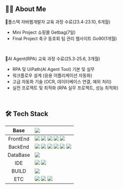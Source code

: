## 👩‍💻 About Me
📝풀스택 자바웹개발자 교육 과정 수료(23.4-23.10, 6개월)
 - Mini Project 쇼핑몰 Getbag(7일)
 - Final Project 축구 동호회 팀 관리 웹사이트 Go90(1개월)

<br>

📝AI Agent(RPA) 교육 과정 수료(25.3-25.6, 3개월)
- RPA 및 UiPath(AI Agent Tool) 기본 및 실무
- 워크플로우 설계 (응용 어플리케이션 자동화)
- 고급 자동화 기술 (OCR, 데이터베이스 연결, 예외 처리)
- 실전 프로젝트 및 최적화 (RPA 실무 프로젝트, 성능 최적화)

<br>

## 🛠️ Tech Stack
|   Base   | <img src="https://img.shields.io/badge/-Java-B22222?style=flat-square&logo=&logoColor=white">  |
|:--------:|:---|
| FrontEnd | <img src="https://img.shields.io/badge/HTML5-E34F26?style=flat-square&logo=html5&logoColor=white"> <img src="https://img.shields.io/badge/CSS3-1572B6?style=flat-square&logo=css3&logoColor=white"> <img src="https://img.shields.io/badge/JavaScript-F7DF1E?style=flat-square&logo=JavaScript&logoColor=white"> <img src="https://img.shields.io/badge/React-61DAFB?style=flat-square&logo=React&logoColor=white"> <img src="https://img.shields.io/badge/Thymeleaf-005F0F?style=flat-square&logo=Thymeleaf&logoColor=white">|
|  BackEnd | <img src="https://img.shields.io/badge/Spring-6DB33F?style=flat-square&logo=Spring&logoColor=white"> <img src="https://img.shields.io/badge/SpringBoot-6DB33F?style=flat-square&logo=SpringBoot&logoColor=white"> <img src="https://img.shields.io/badge/Node.js-339933?style=flat-square&logo=Node.js&logoColor=white"> <img src="https://img.shields.io/badge/-JSP-FFC0CB?style=flat-square&logo=&logoColor=white"> <img src="https://img.shields.io/badge/ApacheTomcat-F8DC75?style=flat-square&logo=ApacheTomcat&logoColor=white"> <img src="https://img.shields.io/badge/Mybatis-FFA07A?style=flat-square&logo=Fluentd&logoColor=white">  |
| DataBase | <img src="https://img.shields.io/badge/Oracle-F80000?style=flat-square&logo=Oracle&logoColor=white">  |
|    IDE   | <img src="https://img.shields.io/badge/Eclipse-2C2255?style=flat-square&logo=Eclipse&logoColor=white"> <img src="https://img.shields.io/badge/VSCode-007ACC?style=flat-square&logo=VisualStudioCode&logoColor=white">  |
|    BUILD   | <img src="https://img.shields.io/badge/Gradle-02303A?style=flat-square&logo=Gradle&logoColor=white">  |
|    ETC   | <img src="https://img.shields.io/badge/AWS-232F3E?style=flat-square&logo=Amazon AWS&logoColor=white"> <img src="https://img.shields.io/badge/Git-F05032?style=flat-square&logo=Git&logoColor=white"> <img src="https://img.shields.io/badge/GitHub-181717?style=flat-square&logo=GitHub&logoColor=white"> |
